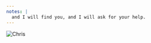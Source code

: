 ```yaml
---
notes: |
  and I will find you, and I will ask for your help.
---
```




![Chris](/images/taken.jpeg)
